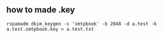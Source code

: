 ## how to made .key

```
rspamadm dkim_keygen -s 'smtpbook' -b 2048 -d a.test -k a.test.smtpbook.key > a.test.txt
```
